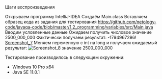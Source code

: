 Шаги воспроизведения

Открываем программу IntelliJ-IDEA
Создаём Main.class
Вставляем образец кода из задания для тестирования https://github.com/netology-code/javaqa-code/blob/master/1.2_programming/variables/src/Main.java
Вводим условленные данные
Ожидаем получить числовое значение 2500_000_000
Фактически получаем результат: -1794967296!
[Screenshot_7](https://user-images.githubusercontent.com/88086013/154497380-bdf591c6-5335-4a61-bda4-8d3ccf23892c.jpg)
Меняем переменную с int на long и получаем ожидаемый результат:
![Screenshot_8](https://user-images.githubusercontent.com/88086013/154497474-40ed8435-c618-452b-82de-95382a8fefbf.jpg)
значение 2500_000_000

Тестирование производилось в следующем окружении:
* Windows 10 Pro x64
* Java SE 11.0.1
